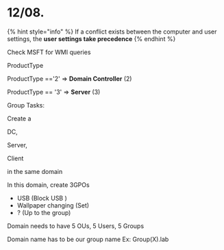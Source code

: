 # 12/08.

{% hint style="info" %}
If a conflict exists between the computer and user settings, the **user settings take precedence**
{% endhint %}

Check MSFT for WMI queries

ProductType

ProductType =='2' => **Domain Controller** (2)

ProductType == '3' => **Server** (3)



Group Tasks:

Create a&#x20;

DC,

Server,

Client

in the same domain

In this domain, create 3GPOs

* USB (Block USB )
* Wallpaper changing (Set)
* ? (Up to the group)

Domain needs to have 5 OUs, 5 Users, 5 Groups

Domain name has to be our group name Ex: Group(X).lab
